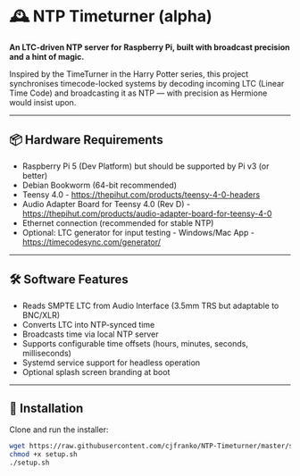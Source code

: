 ﻿# 🕰️ NTP Timeturner (alpha)

**An LTC-driven NTP server for Raspberry Pi, built with broadcast precision and a hint of magic.**

Inspired by the TimeTurner in the Harry Potter series, this project synchronises timecode-locked systems by decoding incoming LTC (Linear Time Code) and broadcasting it as NTP — with precision as Hermione would insist upon.

---

## 📦 Hardware Requirements

- Raspberry Pi 5 (Dev Platform) but should be supported by Pi v3 (or better)
- Debian Bookworm (64-bit recommended)
- Teensy 4.0 - https://thepihut.com/products/teensy-4-0-headers
- Audio Adapter Board for Teensy 4.0 (Rev D) - https://thepihut.com/products/audio-adapter-board-for-teensy-4-0
- Ethernet connection (recommended for stable NTP)
- Optional: LTC generator for input testing - Windows/Mac App - https://timecodesync.com/generator/

---

## 🛠️ Software Features

- Reads SMPTE LTC from Audio Interface (3.5mm TRS but adaptable to BNC/XLR)
- Converts LTC into NTP-synced time
- Broadcasts time via local NTP server
- Supports configurable time offsets (hours, minutes, seconds, milliseconds)
- Systemd service support for headless operation
- Optional splash screen branding at boot

---

## 🚀 Installation

Clone and run the installer:

```bash
wget https://raw.githubusercontent.com/cjfranko/NTP-Timeturner/master/setup.sh
chmod +x setup.sh
./setup.sh
